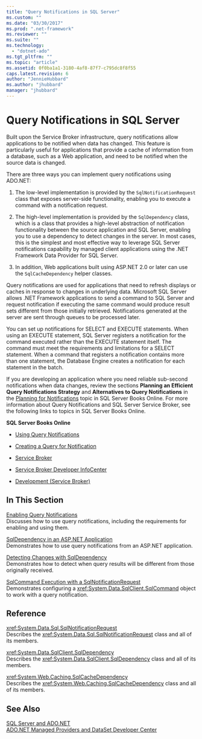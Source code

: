 ```yaml
---
title: "Query Notifications in SQL Server"
ms.custom: ""
ms.date: "03/30/2017"
ms.prod: ".net-framework"
ms.reviewer: ""
ms.suite: ""
ms.technology: 
  - "dotnet-ado"
ms.tgt_pltfrm: ""
ms.topic: "article"
ms.assetid: 0f0ba1a1-3180-4af8-87f7-c795dc8f8f55
caps.latest.revision: 6
author: "JennieHubbard"
ms.author: "jhubbard"
manager: "jhubbard"
---
```

# Query Notifications in SQL Server
Built upon the Service Broker infrastructure, query notifications allow applications to be notified when data has changed. This feature is particularly useful for applications that provide a cache of information from a database, such as a Web application, and need to be notified when the source data is changed.  
  
 There are three ways you can implement query notifications using ADO.NET:  
  
1.  The low-level implementation is provided by the `SqlNotificationRequest` class that exposes server-side functionality, enabling you to execute a command with a notification request.  
  
2.  The high-level implementation is provided by the `SqlDependency` class, which is a class that provides a high-level abstraction of notification functionality between the source application and SQL Server, enabling you to use a dependency to detect changes in the server. In most cases, this is the simplest and most effective way to leverage SQL Server notifications capability by managed client applications using the .NET Framework Data Provider for SQL Server.  
  
3.  In addition, Web applications built using ASP.NET 2.0 or later can use the `SqlCacheDependency` helper classes.  
  
 Query notifications are used for applications that need to refresh displays or caches in response to changes in underlying data. Microsoft SQL Server allows .NET Framework applications to send a command to SQL Server and request notification if executing the same command would produce result sets different from those initially retrieved. Notifications generated at the server are sent through queues to be processed later.  
  
 You can set up notifications for SELECT and EXECUTE statements. When using an EXECUTE statement, SQL Server registers a notification for the command executed rather than the EXECUTE statement itself. The command must meet the requirements and limitations for a SELECT statement. When a command that registers a notification contains more than one statement, the Database Engine creates a notification for each statement in the batch.  
  
 If you are developing an application where you need reliable sub-second notifications when data changes, review the sections **Planning an Efficient Query Notifications Strategy** and **Alternatives to Query Notifications** in the [Planning for Notifications](http://go.microsoft.com/fwlink/?LinkId=211984) topic in SQL Server Books Online. For more information about Query Notifications and SQL Server Service Broker, see the following links to topics in SQL Server Books Online.  
  
 **SQL Server Books Online**  
  
-   [Using Query Notifications](http://msdn.microsoft.com/library/ms175110.aspx)  
  
-   [Creating a Query for Notification](http://msdn.microsoft.com/library/ms181122.aspx)  
  
-   [Service Broker](http://msdn.microsoft.com/library/bb522889.aspx)  
  
-   [Service Broker Developer InfoCenter](http://msdn.microsoft.com/library/ms166100.aspx)  
  
-   [Development (Service Broker)](http://msdn.microsoft.com/library/bb522908.aspx)  
  
## In This Section  
 [Enabling Query Notifications](../../../../../docs/framework/data/adonet/sql/enabling-query-notifications.md)  
 Discusses how to use query notifications, including the requirements for enabling and using them.  
  
 [SqlDependency in an ASP.NET Application](../../../../../docs/framework/data/adonet/sql/sqldependency-in-an-aspnet-app.md)  
 Demonstrates how to use query notifications from an ASP.NET application.  
  
 [Detecting Changes with SqlDependency](../../../../../docs/framework/data/adonet/sql/detecting-changes-with-sqldependency.md)  
 Demonstrates how to detect when query results will be different from those originally received.  
  
 [SqlCommand Execution with a SqlNotificationRequest](../../../../../docs/framework/data/adonet/sql/sqlcommand-execution-with-a-sqlnotificationrequest.md)  
 Demonstrates configuring a <xref:System.Data.SqlClient.SqlCommand> object to work with a query notification.  
  
## Reference  
 <xref:System.Data.Sql.SqlNotificationRequest>  
 Describes the <xref:System.Data.Sql.SqlNotificationRequest> class and all of its members.  
  
 <xref:System.Data.SqlClient.SqlDependency>  
 Describes the <xref:System.Data.SqlClient.SqlDependency> class and all of its members.  
  
 <xref:System.Web.Caching.SqlCacheDependency>  
 Describes the <xref:System.Web.Caching.SqlCacheDependency> class and all of its members.  
  
## See Also  
 [SQL Server and ADO.NET](../../../../../docs/framework/data/adonet/sql/index.md)  
 [ADO.NET Managed Providers and DataSet Developer Center](http://go.microsoft.com/fwlink/?LinkId=217917)
